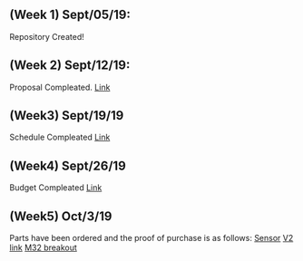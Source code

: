 (Week 1) Sept/05/19:
-----------
Repository Created!

(Week 2) Sept/12/19:
-----------
Proposal Compleated. [Link](https://github.com/asperham/Parts-Crib/blob/master/Documentation/ProjectProposal%20Colin%20LeDonne%20Parts%20Crib.pdf)

(Week3) Sept/19/19
------------
Schedule Compleated [Link](https://github.com/asperham/Parts-Crib/blob/master/Documentation/Colin%20Project%20Schedual.mpp)

(Week4) Sept/26/19
-----------
Budget Compleated [Link](https://github.com/asperham/Parts-Crib/blob/master/Documentation/Budget.xlsx)

(Week5) Oct/3/19
-----------
Parts have been ordered and the proof of purchase is as follows: [Sensor](https://github.com/asperham/Parts-Crib/blob/master/Images/Sensor.png)
[V2 link](https://github.com/asperham/Parts-Crib/blob/master/Images/V2.png)
[M32 breakout](https://github.com/asperham/Parts-Crib/blob/master/Images/M32.png)
